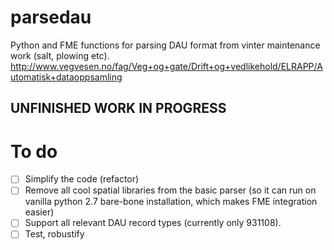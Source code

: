 # parsedau
Python and FME functions for parsing DAU format from vinter maintenance work (salt, plowing etc).
http://www.vegvesen.no/fag/Veg+og+gate/Drift+og+vedlikehold/ELRAPP/Automatisk+dataoppsamling 

## UNFINISHED WORK IN PROGRESS 


# To do

- [ ] Simplify the code (refactor)
- [ ] Remove all cool spatial libraries from the basic parser (so it can run on vanilla  python 2.7 bare-bone installation, which makes FME integration easier)
- [ ] Support all relevant DAU record types (currently only 931108). 
- [ ] Test, robustify

